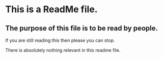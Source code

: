# This is a ReadMe file.

## The purpose of this file is to be read by people.

If you are still reading this then please you can stop.

There is absolutely nothing relevant in this readme file.

